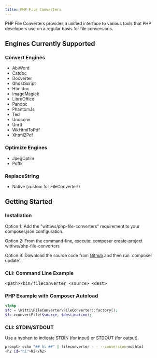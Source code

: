 ```yaml
---
title: PHP File Converters
---
```


PHP File Converters provides a unified interface to various tools that PHP developers use on a regular basis for file conversions.

## Engines Currently Supported

### Convert Engines

- AbiWord
- Catdoc
- Docverter
- GhostScript
- Htmldoc
- ImageMagick
- LibreOffice
- Pandoc
- PhantomJs
- Ted
- Unoconv
- Unrtf
- WkHtmlToPdf
- Xhtml2Pdf

### Optimize Engines

- JpegOptim
- Pdftk

### ReplaceString

- Native (custom for FileConverter!)

## Getting Started

### Installation

<p>Option 1: Add the "wittiws/php-file-converters" requirement to your composer.json configuration.</p>
<p>Option 2: From the command-line, execute: composer create-project wittiws/php-file-converters</p>
<p>Option 3: Download the source code from <a href="https://github.com/wittiws/php-file-converters">Github</a> and then run `composer update`.</p>
<h3>
	CLI: Command Line Example</h3>
<pre class="brush:bash">
&lt;path&gt;/bin/fileconverter &lt;source&gt; &lt;dest&gt;</pre>

### PHP Example with Composer Autoload

```php
<?php
$fc = \Witti\FileConverter\FileConverter::factory();
$fc->convertFile($source, $destination);
```

### CLI: STDIN/STDOUT

Use a hyphen to indicate STDIN (for input) or STDOUT (for output).

```bash
prompt> echo "## hi ##" | fileconverter - - --conversion=md:html
<h2 id="hi">hi</h2>
```

